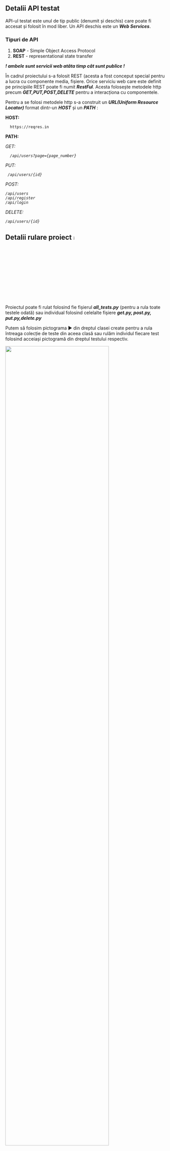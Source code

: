 
## Detalii API testat

API-ul testat este unul de tip public (denumit și deschis) care poate fi accesat și folosit în mod liber.
Un API deschis este un <strong><i>Web Services</i></strong>.



### Tipuri de API

1. <strong>SOAP</strong> - Simple Object Access Protocol 
2. <strong>REST</strong> - representational state transfer
 
<strong><i> ! ambele sunt servicii web atâta timp cât sunt publice !  </strong></i> 

În cadrul proiectului s-a folosit REST (acesta a fost conceput special pentru a lucra cu componente media, fișiere. Orice serviciu web care este definit pe principiile REST poate fi numit <strong><i>RestFul</i></strong>. Acesta folosește metodele http precum  <strong><i>GET,PUT,POST,DELETE</i></strong> pentru a interacționa cu componentele.

Pentru a se folosi metodele http s-a construit un <strong><i>URL(Uniform Resource Locator)</i></strong> format dintr-un <strong><i>HOST</i></strong>  și un <strong><i>PATH</i></strong> :


<strong>HOST:</strong>

      https://reqres.in

<strong>PATH:</strong> 

<i>GET:

      /api/users?page={page_number}

PUT: 
 
     /api/users/{id}
 
POST: 
 
    /api/users
    /api/register
    /api/login
 
DELETE:
 
    /api/users/{id}

</i>
 

 
 ## Detalii rulare proiect  <img src = "https://media.tenor.com/cBA9HTwt38QAAAAM/work-in.gif" width = "5%"> 
 
 Proiectul poate fi rulat folosind fie fișierul <strong><i>all_tests.py</strong></i> (pentru a rula toate testele odată) sau individual folosind celelalte fișiere <strong><i>get.py, post.py, put.py,delete.py</i></strong>
   
 Putem să folosim pictograma ▶️ din dreptul clasei create pentru a rula întreaga colecție de teste din aceea clasă sau rulăm individul fiecare test folosind acceiași pictogramă din dreptul testului respectiv.
 
 <img src = "https://i.postimg.cc/MHQNg7g2/run.png" width = "80%"> 
 
 <img src = "https://i.postimg.cc/j2k7GN0T/alltest.png" width = "80%"> 
 
 Desigur libraria pytest ne stă la dispoziție : <strong><i>pip install pytest</strong></i>
 
 Cu ajutorul unui terminal scriem comanda : <strong><i>pytest nume_test.py</strong></i> 
 
 <strong><i> ! comanda pytest va executa toate fișierele de format test_* sau *_test din directorul și subdirectoarele curente!  </strong></i> 
 
  <img src = "https://i.postimg.cc/sg4L7Dpz/delete.png" width = "80%"> 
 
